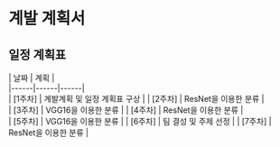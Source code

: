# 계발 계획서



## 일정 계획표
| 날짜 | 계획 |  
|------|------|------|  
| [1주차]  | 계발계획 및 일정 계획표 구상 |
| [2주차] | ResNet을 이용한 분류 |   
| [3주차] | VGG16을 이용한 분류 |
| [4주차] | ResNet을 이용한 분류 |   
| [5주차] | VGG16을 이용한 분류 |
| [6주차]  | 팀 결성 및 주제 선정 |
| [7주차] | ResNet을 이용한 분류 |   

